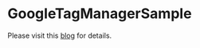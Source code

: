 # GoogleTagManagerSample

Please visit this [blog](http://shekar.xyz/google_tag_manager_android) for details.
